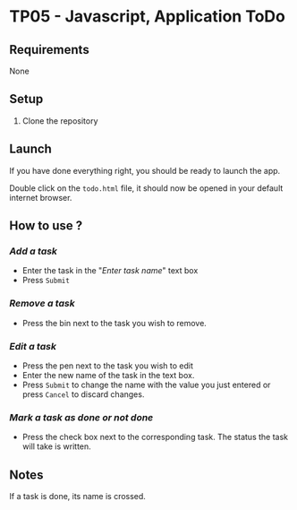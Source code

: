 # TP05 - Javascript, Application ToDo

## **Requirements**
None

## **Setup**
1. Clone the repository


## **Launch**
If you have done everything right, you should be ready to launch the app.

Double click on the ```todo.html``` file, it should now be opened in your default internet browser.


## **How to use ?**

### _Add a task_
* Enter the task in the "*Enter task name*" text box
* Press ```Submit```

### _Remove a task_
* Press the bin next to the task you wish to remove.

### _Edit a task_
* Press the pen next to the task you wish to edit
* Enter the new name of the task in the text box.
* Press ```Submit``` to change the name with the value you just entered or press ```Cancel``` to discard changes.

### _Mark a task as done or not done_
* Press the check box next to the corresponding task. The status the task will take is written.




## **Notes**
If a task is done, its name is crossed.
